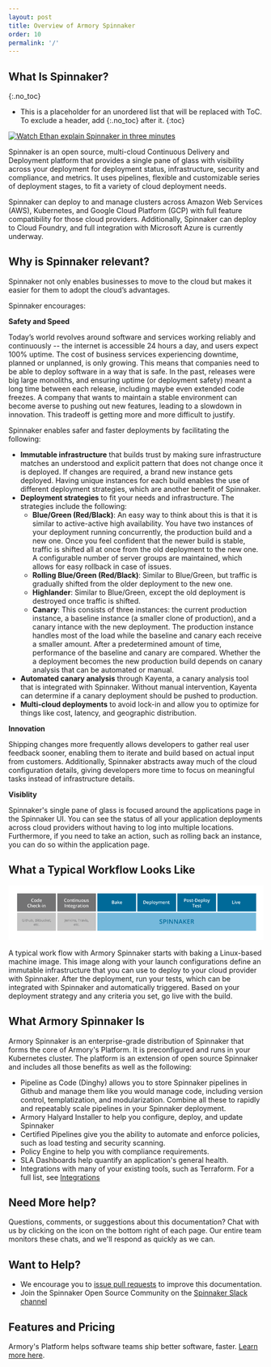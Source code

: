```yaml
---
layout: post
title: Overview of Armory Spinnaker
order: 10
permalink: '/'
---
```

## What Is Spinnaker?
{:.no_toc}
* This is a placeholder for an unordered list that will be replaced with ToC. To exclude a header, add {:.no_toc} after it.
{:toc}

<a href="https://kb.armory.io/spinnaker/what-is-spinnaker"><img height="20" style="float: left;" src="https://drod.io/1h3I273p002U/video-file.png"></a>[ Watch Ethan explain Spinnaker in three minutes](https://kb.armory.io/spinnaker/what-is-spinnaker/)

Spinnaker is an open source, multi-cloud Continuous Delivery and Deployment platform that provides a single pane of glass with visibility across your deployment for deployment status, infrastructure, security and compliance, and metrics. It uses pipelines, flexible and customizable series of deployment stages, to fit a variety of cloud deployment needs.

Spinnaker can deploy to and manage clusters across Amazon Web Services (AWS), Kubernetes, and Google Cloud Platform (GCP) with full feature compatibility for those cloud providers. Additionally, Spinnaker can deploy to Cloud Foundry, and full integration with Microsoft Azure is currently underway.


## Why is Spinnaker relevant?

Spinnaker not only enables businesses to move to the cloud but makes it easier for them to adopt the cloud’s advantages.

Spinnaker encourages:

**Safety and Speed**

Today’s world revolves around software and services working reliably and continuously -- the internet is accessible 24 hours a day, and users expect 100% uptime. The cost of business services experiencing downtime, planned or unplanned, is only growing. This means that companies need to be able to deploy software in a way that is safe. In the past, releases were big large monoliths, and ensuring uptime (or deployment safety) meant a long time between each release, including maybe even extended code freezes. A company that wants to maintain a stable environment can become averse to pushing out new features, leading to a slowdown in innovation. This tradeoff is getting more and more difficult to justify.

Spinnaker enables safer and faster deployments by facilitating the following:

- **Immutable infrastructure** that builds trust by making sure infrastructure matches an understood and explicit pattern that does not change once it is deployed. If changes are required, a brand new instance gets deployed. Having unique instances for each build enables the use of different deployment strategies, which are another benefit of Spinnaker.
- **Deployment strategies** to fit your needs and infrastructure. The strategies include the following:
  - **Blue/Green (Red/Black)**:  An easy way to think about this is that it is similar to active-active high availability. You have two instances of your deployment running concurrently, the production build and a new one. Once you feel confident that the newer build is stable, traffic is shifted all at once from the old deployment to the new one. A configurable number of server groups are maintained, which allows for easy rollback in case of issues.
  - **Rolling Blue/Green (Red/Black)**:  Similar to Blue/Green, but traffic is gradually shifted from the older deployment to the new one.
  - **Highlander**:  Similar to Blue/Green, except the old deployment is destroyed once traffic is shifted.
  - **Canary**: This consists of three instances: the current production instance, a baseline instance (a smaller clone of production), and a canary intance with the new deployment. The production instance handles most of the load while the baseline and canary each receive a smaller amount. After a predetermined amount of time, performance of the baseline and canary are compared. Whether the a deployment becomes the new production build depends on canary analysis that can be automated or manual.
- **Automated canary analysis** through Kayenta, a canary analysis tool that is integrated with Spinnaker. Without manual intervention, Kayenta can determine if a canary deployment should be pushed to production.
- **Multi-cloud deployments** to avoid lock-in and allow you to optimize for things like cost, latency, and geographic distribution.

**Innovation**

Shipping changes more frequently allows developers to gather real user feedback sooner, enabling them to iterate and build based on actual input from customers. Additionally, Spinnaker abstracts away much of the cloud configuration details, giving developers more time to focus on meaningful tasks instead of infrastructure details.

**Visiblity**

Spinnaker's single pane of glass is focused around the applications page in the Spinnaker UI. You can see the status of all your application deployments across cloud providers without having to log into multiple locations. Furthermore, if you need to take an action, such as rolling back an instance, you can do so within the application page.

## What a Typical Workflow Looks Like

![Spinnaker's Responsibilities](/assets/images/armory_what_is_spinnaker.png)

A typical work flow with Armory Spinnaker starts with baking a Linux-based machine image. This image along with your launch configurations define an immutable infrastructure that you can use to deploy to your cloud provider with Spinnaker. After the deployment, run your tests, which can be integrated with Spinnaker and automatically triggered. Based on your deployment strategy and any criteria you set, go live with the build.

## What Armory Spinnaker Is

Armory Spinnaker is an enterprise-grade distribution of Spinnaker that forms the core of Armory's Platform. It is preconfigured and runs in your Kubernetes cluster. The platform is an extension of open source Spinnaker and includes all those benefits as well as the following:
- Pipeline as Code (Dinghy) allows you to store Spinnaker pipelines in Github and manage them like you would manage code, including version control, templatization, and modularization. Combine all these to rapidly and repeatably scale pipelines in your Spinnaker deployment.
- Armory Halyard Installer to help you configure, deploy, and update Spinnaker
- Certified Pipelines give you the ability to automate and enforce policies, such as load testing and security scanning.
- Policy Engine to help you with compliance requirements.
- SLA Dashboards help quantify an application's general health.
- Integrations with many of your existing tools, such as Terraform. For a full list, see [Integrations](https://www.armory.io/armory-integrations/.)

## Need More help?

Questions, comments, or suggestions about this documentation? Chat with us by clicking on the icon on the bottom right of each page.  Our entire team monitors these chats, and we'll respond as quickly as we can.

## Want to Help?

- We encourage you to [issue pull requests](https://github.com/armory/documentation) to improve this documentation.
- Join the Spinnaker Open Source Community on the [Spinnaker Slack channel](http://join.spinnaker.io/)

## Features and Pricing

Armory's Platform helps software teams ship better software, faster.  [Learn more here](http://www.armory.io/pricing).
